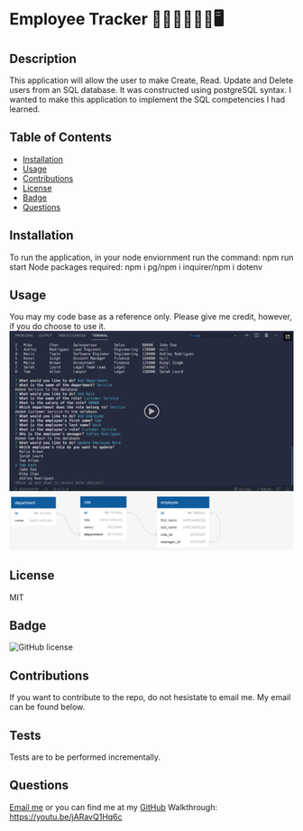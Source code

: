 # Employee Tracker 🧑🏿‍💼👩🏾‍💻🖥️

## Description

This application will allow the user to make Create, Read. Update and Delete users from an SQL database. It was constructed using postgreSQL syntax. 
I wanted to make this application to implement the SQL competencies I had learned.

## Table of Contents

- [Installation](#installation)
- [Usage](#usage)
- [Contributions](#contributions)
- [License](#license)
- [Badge](#badge)
- [Questions](#questions)

## Installation

To run the application, in your node enviornment run the command: npm run start
Node packages required: npm i pg/npm i inquirer/npm i dotenv

## Usage
 You may my code base as a reference only. Please give me credit, however, if you do choose to use it. ![thumbnail](Assets/12-sql-homework-video-thumbnail.png) ![realtionship](Assets/100-sql-challenge-ERD.png)

## License

MIT

## Badge
![GitHub license](https://img.shields.io/badge/MIT-license-pink)

## Contributions

If you want to contribute to the repo, do not hesistate to email me. My email can be found below.

## Tests

Tests are to be performed incrementally.

## Questions 

[Email me](mailto:raheemsenegal@outlook.com) or you can find me at my [GitHub](github.com/rs0579) Walkthrough: https://youtu.be/jARavQ1Hq6c

